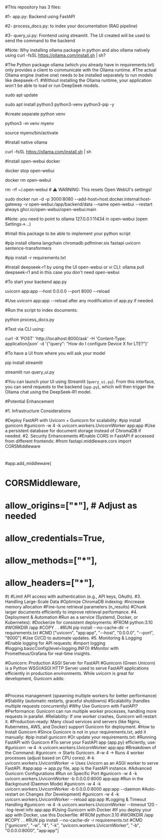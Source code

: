 
#This repository has 3 files:

#1- app.py: Backend using FastAPI

#2- process_docs.py: to index your documentation (RAG pipeline)

#3- query_ui.py: Frontend using streamlit. The UI created will be used to send the command to the backend

#Note: Why installing ollama package in python and also ollama natively using curl -fsSL https://ollama.com/install.sh | sh?

#The Python package ollama (which you already have in requirements.txt) only provides a client to communicate with the Ollama runtime.
#The actual Ollama engine (native one) needs to be installed separately to run models like deepseek-r1.
#Without installing the Ollama runtime, your application won't be able to load or run DeepSeek models.

sudo apt update

sudo apt install python3 python3-venv python3-pip -y

#create separate python venv

python3 -m venv myenv

source myenv/bin/activate

#Install native ollama

curl -fsSL https://ollama.com/install.sh | sh

#Install open-webui docker

docker stop open-webui

docker rm open-webui

rm -rf ~/.open-webui  # ⚠️ WARNING: This resets Open WebUI's settings!

sudo docker run -d -p 3000:8080 --add-host=host.docker.internal:host-gateway -v open-webui:/app/backend/data --name open-webui --restart always ghcr.io/open-webui/open-webui:main

#Note: you need to point to ollama 127.0.0.1:11434 in open-webui (open Settings->...)

#Intall this package to be able to implement your python script

#pip install ollama langchain chromadb pdfminer.six fastapi uvicorn sentence-transformers

#pip install -r requirements.txt

#Install deepseek-r1 by using the UI open-webui or vi CLI: ollama pull deepseek-r1 and in this case you don't need open-webui

#To start your backend app.py

uvicorn app:app --host 0.0.0.0 --port 8000 --reload

#Use uvicorn app:app --reload after any modification of app.py if needed.

#Run the script to index documents:

python process_docs.py

#Test via CLI using:

curl -X 'POST' 'http://localhost:8000/ask' -H 'Content-Type: application/json' -d '{"query": "How do I configure Device X for LTE?"}'

#To have a UI from where you will ask your model

pip install streamlit

streamlit run query_ui.py

#You can launch your UI using Streamlit (`query_ui.py`). From this interface, you can send requests to the backend (`app.py`), which will then trigger the Ollama chat using the DeepSeek-R1 model.


#Potential Enhancement

#1. Infrastructure Considerations

#Deploy FastAPI with Uvicorn + Gunicorn for scalability:
#pip install gunicorn
#gunicorn -w 4 -k uvicorn.workers.UvicornWorker app:app
#Use a persistent database for document storage instead of ChromaDB if needed.
#2. Security Enhancements
#Enable CORS in FastAPI if accessed from different frontends:
#from fastapi.middleware.cors import CORSMiddleware
#
#app.add_middleware(
#    CORSMiddleware,
#    allow_origins=["*"],  # Adjust as needed
#    allow_credentials=True,
#    allow_methods=["*"],
#    allow_headers=["*"],
#)
#Limit API access with authentication (e.g., API keys, OAuth).
#3. Handling Large-Scale Data
#Optimize ChromaDB indexing:
#Increase memory allocation
#Fine-tune retrieval parameters (n_results)
#Chunk larger documents efficiently to improve retrieval performance.
#4. Deployment & Automation
#Run as a service (Systemd, Docker, or Kubernetes):
#Dockerize for consistent deployments:
#FROM python:3.10
#WORKDIR /app
#COPY . .
#RUN pip install --no-cache-dir -r requirements.txt
#CMD ["uvicorn", "app:app", "--host", "0.0.0.0", "--port", "8000"]
#Use CI/CD to automate updates.
#5. Monitoring & Logging
#Enable logging for API requests:
#import logging
#logging.basicConfig(level=logging.INFO)
#Monitor with Prometheus/Grafana for real-time insights.

#Gunicorn: Production ASGI Server for FastAPI
#Gunicorn (Green Unicorn) is a Python WSGI/ASGI HTTP Server used to serve FastAPI applications efficiently in production environments. While uvicorn is great for development, Gunicorn adds:
#
#Process management (spawning multiple workers for better performance)
#Stability (automatic restarts, graceful shutdowns)
#Scalability (handles multiple requests concurrently)
#Why Use Gunicorn with FastAPI?
#Performance: Gunicorn can run multiple worker processes, handling more requests in parallel.
#Reliability: If one worker crashes, Gunicorn will restart it.
#Production-ready: Many cloud services and servers (like Nginx, Kubernetes, AWS, and Docker) support Gunicorn for deployment.
#How to Install Gunicorn
#Since Gunicorn is not in your requirements.txt, add it manually:
#pip install gunicorn
#Or update your requirements.txt:
#Running FastAPI with Gunicorn
#To serve your FastAPI app (app.py) efficiently, use:
#gunicorn -w 4 -k uvicorn.workers.UvicornWorker app:app
#Breakdown of the Command:
#gunicorn → Starts Gunicorn.
#-w 4 → Runs 4 worker processes (adjust based on CPU cores).
#-k uvicorn.workers.UvicornWorker → Uses Uvicorn as an ASGI worker to serve FastAPI.
#app:app → app.py file, app is the FastAPI instance.
#Advanced Gunicorn Configurations
#Run on Specific Port
#gunicorn -w 4 -k uvicorn.workers.UvicornWorker -b 0.0.0.0:8000 app:app
#Run in the Background (Daemon Mode)
#gunicorn -w 4 -k uvicorn.workers.UvicornWorker -b 0.0.0.0:8000 app:app --daemon
#Auto-restart on Changes (for Development)
#gunicorn -w 4 -k uvicorn.workers.UvicornWorker --reload app:app
#Logging & Timeout Handling
#gunicorn -w 4 -k uvicorn.workers.UvicornWorker --timeout 120 --log-level info app:app
#Using Gunicorn with Docker
#If you deploy your app with Docker, use this Dockerfile:
#FROM python:3.10
#WORKDIR /app
#COPY . .
#RUN pip install --no-cache-dir -r requirements.txt
#CMD ["gunicorn", "-w", "4", "-k", "uvicorn.workers.UvicornWorker", "-b", "0.0.0.0:8000", "app:app"]





